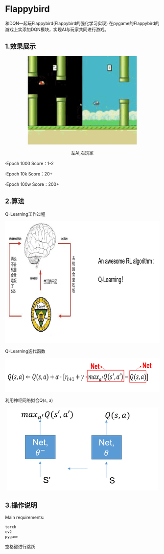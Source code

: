 # Flappybird
和DQN一起玩Flappybird(Flappybird的强化学习实现)
在pygame的Flappybird的游戏上实添加DQN模块，实现AI与玩家共同进行游戏。

## 1.效果展示
<div align=center>
<img src="https://github.com/Luciferbobo/Flappybird/blob/main/Fig/Flappybird.gif" width="356" height="288"> 
  
左AI,右玩家
  
</div>

·Epoch 1000     Score：1-2 

·Epoch 10k       Score：20+

·Epoch 100w    Score：200+ 



## 2.算法

Q-Learning工作过程
<div align=center>
<img src="https://github.com/Luciferbobo/Flappybird/blob/main/Fig/s1.png" width="840" height="395">  
</div>


Q-Learning迭代函数
<div align=center>
<img src="https://github.com/Luciferbobo/Flappybird/blob/main/Fig/s3.png" width="690" height="109">  
</div>

利用神经网络拟合Q(s, a)
<div align=center>
<img src="https://github.com/Luciferbobo/Flappybird/blob/main/Fig/s2.png" width="493" height="270">  
</div>

## 3.操作说明

Main requirements:
~~~shell
torch
cv2
pygame
~~~

空格键进行跳跃

